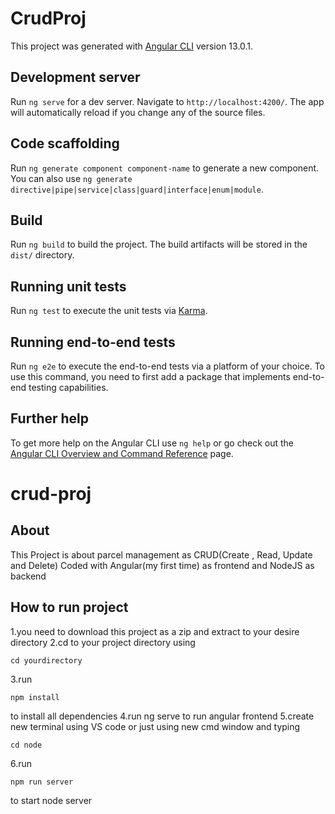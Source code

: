 # CrudProj

This project was generated with [Angular CLI](https://github.com/angular/angular-cli) version 13.0.1.

##  Development server

Run `ng serve` for a dev server. Navigate to `http://localhost:4200/`. The app will automatically reload if you change any of the source files.

## Code scaffolding

Run `ng generate component component-name` to generate a new component. You can also use `ng generate directive|pipe|service|class|guard|interface|enum|module`.

## Build

Run `ng build` to build the project. The build artifacts will be stored in the `dist/` directory.

## Running unit tests

Run `ng test` to execute the unit tests via [Karma](https://karma-runner.github.io).

## Running end-to-end tests

Run `ng e2e` to execute the end-to-end tests via a platform of your choice. To use this command, you need to first add a package that implements end-to-end testing capabilities.

## Further help

To get more help on the Angular CLI use `ng help` or go check out the [Angular CLI Overview and Command Reference](https://angular.io/cli) page.
# crud-proj

## About
This Project is about parcel management as CRUD(Create , Read, Update and Delete)
Coded with Angular(my first time) as frontend and NodeJS as backend

## How to run project
1.you need to download this project as a zip and extract to your desire directory
2.cd to your project directory using
```
cd yourdirectory
```
3.run 
```
npm install
```
to install all dependencies
4.run ng serve to run angular frontend
5.create new terminal using VS code or just using new cmd window and typing
```
cd node
```
6.run
```
npm run server
```
to start node server


